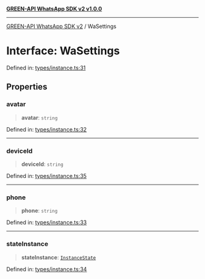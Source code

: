 [**GREEN-API WhatsApp SDK v2 v1.0.0**](../README.md)

***

[GREEN-API WhatsApp SDK v2](../globals.md) / WaSettings

# Interface: WaSettings

Defined in: [types/instance.ts:31](https://github.com/green-api/whatsapp-api-client-js-v2/blob/6c31521abaa4e85365f3538298181cae99417bce/src/types/instance.ts#L31)

## Properties

### avatar

> **avatar**: `string`

Defined in: [types/instance.ts:32](https://github.com/green-api/whatsapp-api-client-js-v2/blob/6c31521abaa4e85365f3538298181cae99417bce/src/types/instance.ts#L32)

***

### deviceId

> **deviceId**: `string`

Defined in: [types/instance.ts:35](https://github.com/green-api/whatsapp-api-client-js-v2/blob/6c31521abaa4e85365f3538298181cae99417bce/src/types/instance.ts#L35)

***

### phone

> **phone**: `string`

Defined in: [types/instance.ts:33](https://github.com/green-api/whatsapp-api-client-js-v2/blob/6c31521abaa4e85365f3538298181cae99417bce/src/types/instance.ts#L33)

***

### stateInstance

> **stateInstance**: [`InstanceState`](../type-aliases/InstanceState.md)

Defined in: [types/instance.ts:34](https://github.com/green-api/whatsapp-api-client-js-v2/blob/6c31521abaa4e85365f3538298181cae99417bce/src/types/instance.ts#L34)
